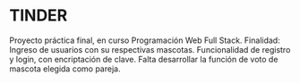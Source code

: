 # TINDER
Proyecto práctica final, en curso Programación Web Full Stack. Finalidad: Ingreso de usuarios con su respectivas mascotas. Funcionalidad de registro y login, con encriptación de clave. Falta desarrollar la función de voto de mascota elegida como pareja.
